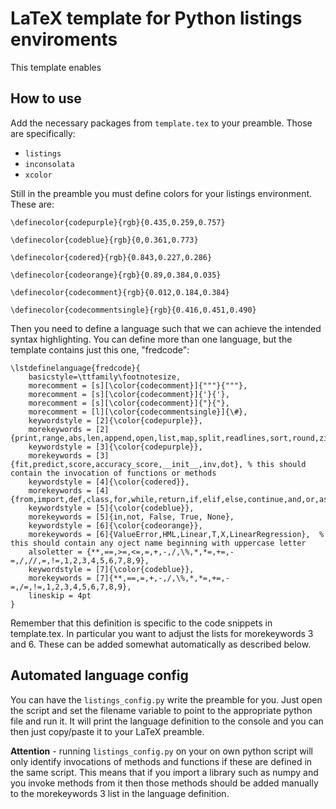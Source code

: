 # LaTeX template for Python listings enviroments

This template enables 

## How to use

Add the necessary packages from `template.tex` to your preamble. Those are specifically:

* `listings`
* `inconsolata`
* `xcolor`

Still in the preamble you must define colors for your listings environment. These are:

`\definecolor{codepurple}{rgb}{0.435,0.259,0.757}`

`\definecolor{codeblue}{rgb}{0,0.361,0.773}`

`\definecolor{codered}{rgb}{0.843,0.227,0.286}`

`\definecolor{codeorange}{rgb}{0.89,0.384,0.035}`

`\definecolor{codecomment}{rgb}{0.012,0.184,0.384}`

`\definecolor{codecommentsingle}{rgb}{0.416,0.451,0.490}`

Then you need to define a language such that we can achieve the intended syntax highlighting. 
You can define more than one language, but the template contains just this one, "fredcode":

```
\lstdefinelanguage{fredcode}{
    basicstyle=\ttfamily\footnotesize,
    morecomment = [s][\color{codecomment}]{"""}{"""},
    morecomment = [s][\color{codecomment}]{'}{'},
    morecomment = [s][\color{codecomment}]{"}{"},
    morecomment = [l][\color{codecommentsingle}]{\#},
    keywordstyle = [2]{\color{codepurple}},
    morekeywords = [2]{print,range,abs,len,append,open,list,map,split,readlines,sort,round,zip,yield},
    keywordstyle = [3]{\color{codepurple}},
    morekeywords = [3]{fit,predict,score,accuracy_score,__init__,inv,dot}, % this should contain the invocation of functions or methods
    keywordstyle = [4]{\color{codered}},
    morekeywords = [4]{from,import,def,class,for,while,return,if,elif,else,continue,and,or,as},
    keywordstyle = [5]{\color{codeblue}},
    morekeywords = [5]{in,not, False, True, None},
    keywordstyle = [6]{\color{codeorange}},
    morekeywords = [6]{ValueError,HML,Linear,T,X,LinearRegression},  % this should contain any oject name beginning with uppercase letter
    alsoletter = {**,==,>=,<=,=,+,-,/,\%,*,*=,+=,-=,/,//,=,!=,1,2,3,4,5,6,7,8,9},
    keywordstyle = [7]{\color{codeblue}},
    morekeywords = [7]{**,==,=,+,-,/,\%,*,*=,+=,-=,/=,!=,1,2,3,4,5,6,7,8,9},
    lineskip = 4pt
}
```
Remember that this definition is specific to the code snippets in template.tex. In particular you want to adjust the lists for morekeywords 3 and 6. These can be added somewhat automatically as described below.

## Automated language config

You can have the `listings_config.py` write the preamble for you. Just open the script and set the filename variable to point to the appropriate python file and run it. It will print the language definition to the console and you can then just copy/paste it to your LaTeX preamble.

**Attention** - running `listings_config.py` on your on own python script will only identify invocations of methods and functions if these are defined in the same script. This means that if you import a library such as numpy and you invoke methods from it then those methods should be added manually to the morekeywords 3 list in the language definition.

